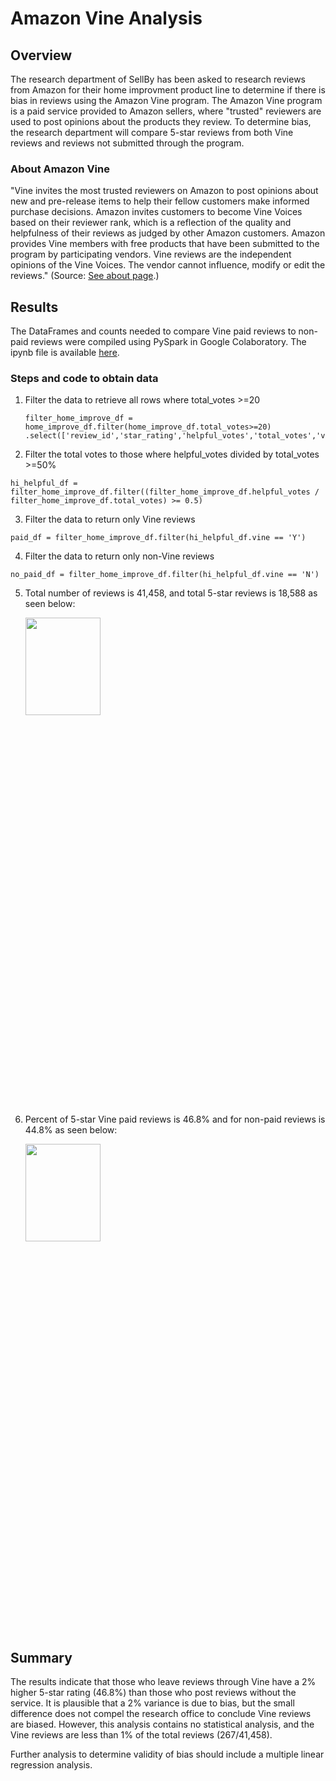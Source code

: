 # Amazon Vine Analysis
## Overview
The research department of SellBy has been asked to research reviews from Amazon for their home improvment product line to determine if there is bias in reviews using the Amazon Vine program. The Amazon Vine program is a paid service provided to Amazon sellers, where "trusted" reviewers are used to post opinions about the products they review. To determine bias, the research department will compare 5-star reviews from both Vine reviews and reviews not submitted through the program.

### About Amazon Vine
"Vine invites the most trusted reviewers on Amazon to post opinions about new and pre-release items to help their fellow customers make informed purchase decisions. Amazon invites customers to become Vine Voices based on their reviewer rank, which is a reflection of the quality and helpfulness of their reviews as judged by other Amazon customers. Amazon provides Vine members with free products that have been submitted to the program by participating vendors. Vine reviews are the independent opinions of the Vine Voices. The vendor cannot influence, modify or edit the reviews." (Source: <a href="https://www.amazon.com/vine/about">See about page</a>.)

## Results
The DataFrames and counts needed to compare Vine paid reviews to non-paid reviews were compiled using PySpark in Google Colaboratory. The ipynb file is available <a href = "Vine_Review_Analysis.ipynb">here</a>.

### Steps and code to obtain data
1. Filter the data to retrieve all rows where total_votes >=20

    ```
    filter_home_improve_df = home_improve_df.filter(home_improve_df.total_votes>=20)
    .select(['review_id','star_rating','helpful_votes','total_votes','vine','verified_purchase'])
    ```
2. Filter the total votes to those where helpful_votes divided by total_votes >=50%

```
hi_helpful_df = filter_home_improve_df.filter((filter_home_improve_df.helpful_votes / filter_home_improve_df.total_votes) >= 0.5)
```

3. Filter the data to return only Vine reviews

```paid_df = filter_home_improve_df.filter(hi_helpful_df.vine == 'Y')```

4. Filter the data to return only non-Vine reviews

```no_paid_df = filter_home_improve_df.filter(hi_helpful_df.vine == 'N')```

5. Total number of reviews is 41,458, and total 5-star reviews is 18,588 as seen below:

    <img src="images/d2_step5_total_reviews_total_5stars.png" width="50%" height = "20%">

6. Percent of 5-star Vine paid reviews is 46.8% and for non-paid reviews is 44.8% as seen below:

    <img src="images/d2_step5_5star_percents.png" width="50%" height = "20%">

## Summary
The results indicate that those who leave reviews through Vine have a 2% higher 5-star rating (46.8%) than those who post reviews without the service. It is plausible that a 2% variance is due to bias, but the small difference does not compel the research office to conclude Vine reviews are biased. However, this analysis contains no statistical analysis, and the Vine reviews are less than 1% of the total reviews (267/41,458).

Further analysis to determine validity of bias should include a multiple linear regression analysis.
